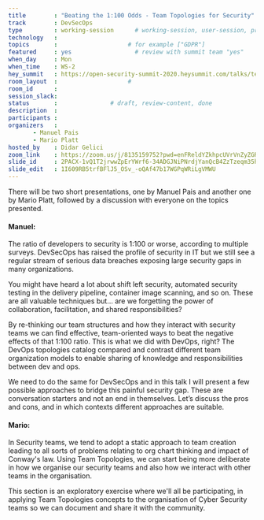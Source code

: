 ```yaml
---
title        : "Beating the 1:100 Odds - Team Topologies for Security"
track        : DevSecOps
type         : working-session      # working-session, user-session, product-session
technology   :
topics       :                    # for example ["GDPR"]
featured     : yes                  # review with summit team "yes"
when_day     : Mon
when_time    : WS-2
hey_summit   : https://open-security-summit-2020.heysummit.com/talks/team-topologies-introduction/
room_layout  :                    #
room_id      :
session_slack: 
status       :               # draft, review-content, done
description  :
participants :
organizers   : 
       - Manuel Pais
       - Mario Platt
hosted_by    : Didar Gelici
zoom_link    : https://zoom.us/j/8135159752?pwd=enFReldYZkhpcUVrVnZyZGRoaXI1Zz09
slide_id     : 2PACX-1vQ1T2jrwwZpErYWrf6-34ADGJNiPNrdjYanQcB4ZzTzeqm35hipGZ618b1jl7XTlEdoJxdD6LiDwsPQ
slide_edit   : 1I609RB5trfBFlJ5_OSv_-oQAf47b17WGPqWRiLgVMWU
---
```


There will be two short presentations, one by Manuel Pais and another one by Mario Platt, followed by a discussion with everyone on the topics presented.

#### Manuel:

The ratio of developers to security is 1:100 or worse, according to multiple surveys. DevSecOps has raised the profile of security in IT but we still see a regular stream of serious data breaches exposing large security gaps in many organizations.

You might have heard a lot about shift left security, automated security testing in the delivery pipeline, container image scanning, and so on. These are all valuable techniques but… are we forgetting the power of collaboration, facilitation, and shared responsibilities?

By re-thinking our team structures and how they interact with security teams we can find effective, team-oriented ways to beat the negative effects of that 1:100 ratio. This is what we did with DevOps, right? The DevOps topologies catalog compared and contrast different team organization models to enable sharing of knowledge and responsibilities between dev and ops.

We need to do the same for DevSecOps and in this talk I will present a few possible approaches to bridge this painful security gap. These are conversation starters and not an end in themselves. Let’s discuss the pros and cons, and in which contexts different approaches are suitable.

#### Mario:

In Security teams, we tend to adopt a static approach to team creation leading to all sorts of problems relating to org chart thinking and impact of Conway's law. Using Team Topologies, we can start being more deliberate in how we organise our security teams and also how we interact with other teams in the organisation.

This section is an exploratory exercise where we'll all be participating, in applying Team Topologies concepts to the organisation of Cyber Security teams so we can document and share it with the community.
